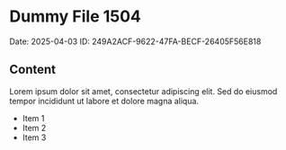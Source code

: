 # Dummy File 1504

Date: 2025-04-03
ID: 249A2ACF-9622-47FA-BECF-26405F56E818

## Content

Lorem ipsum dolor sit amet, consectetur adipiscing elit.
Sed do eiusmod tempor incididunt ut labore et dolore magna aliqua.

* Item 1
* Item 2
* Item 3
